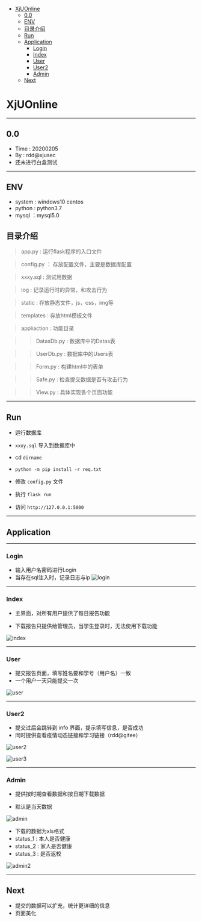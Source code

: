 - [XjUOnline](#xjuonline)
    - [0.0](#00)
    - [ENV](#env)
    - [目录介绍](#目录介绍)
    - [Run](#run)
    - [Application](#application)
        - [Login](#login)
        - [Index](#index)
        - [User](#user)
        - [User2](#user2)
        - [Admin](#admin)
    - [Next](#next)

# XjUOnline

---

## 0.0

- Time : 20200205
- By : rdd@xjusec
- 还未进行白盒测试

---

## ENV

- system : windows10 centos
- python : python3.7
- mysql ：mysql5.0 

## 目录介绍

> app.py : 运行flask程序的入口文件

> config.py ： 存放配置文件，主要是数据库配置

> xxxy.sql : 测试用数据

> log : 记录运行时的异常，和攻击行为

> static : 存放静态文件，js，css，img等

> templates : 存放html模板文件

> appliaction : 功能目录

>> DatasDb.py : 数据库中的Datas表

>> UserDb.py : 数据库中的Users表

>> Form.py : 构建html中的表单

>> Safe.py : 检查提交数据是否有攻击行为

>> View.py : 具体实现各个页面功能

---

## Run

- 运行数据库

- ` xxxy.sql ` 导入到数据库中

- cd ` dirname `

- ` python -m pip install -r req.txt `

- 修改 ` config.py ` 文件

- 执行 ` flask run `

- 访问 ` http://127.0.0.1:5000 `

---

## Application

---

### Login

- 输入用户名密码进行Login
- 当存在sql注入时，记录日志与ip
![login](imgs/1.png)

---

### Index

- 主界面，对所有用户提供了每日报告功能

- 下载报告只提供给管理员，当学生登录时，无法使用下载功能

![index](imgs/2.png)

---

### User

- 提交报告页面，填写姓名要和学号（用户名）一致
- 一个用户一天只能提交一次

![user](imgs/3.png)

---

### User2

- 提交过后会跳转到 info 界面，提示填写信息，是否成功
- 同时提供查看疫情动态链接和学习链接（rdd@gitee）

![user2](imgs/4.png)

![user3](imgs/5.png)

---

### Admin

- 提供按时期查看数据和按日期下载数据

- 默认是当天数据

![admin](imgs/6.png)

- 下载的数据为xls格式
- status_1 : 本人是否健康
- status_2 : 家人是否健康
- status_3 : 是否返校

![admin2](imgs/7.png)

---

## Next

- 提交的数据可以扩充，统计更详细的信息
- 页面美化

